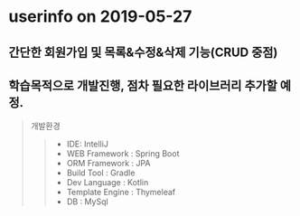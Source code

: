# userinfo on 2019-05-27
## 간단한 회원가입 및 목록&수정&삭제 기능(CRUD 중점)
## 학습목적으로 개발진행, 점차 필요한 라이브러리 추가할 예정.

> 개발환경
>> *  IDE: IntelliJ 
>> *  WEB Framework : Spring Boot
>> *  ORM Framework : JPA
>> *  Build Tool : Gradle
>> *  Dev Language : Kotlin
>> *  Template Engine : Thymeleaf
>> *  DB : MySql